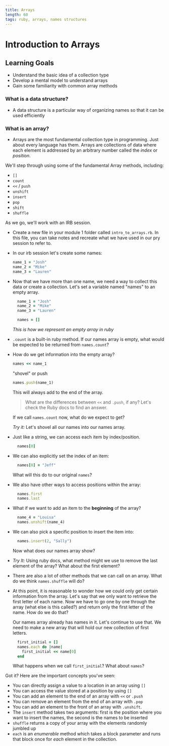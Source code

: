 ```yaml
---
title: Arrays
length: 60
tags: ruby, arrays, names structures
---
```


# Introduction to Arrays

## Learning Goals

*   Understand the basic idea of a collection type
*   Develop a mental model to understand arrays
*   Gain some familiarity with common array methods

### What is a data structure?

-   A data structure is a particular way of organizing names so that it can be used efficiently

### What is an array?

-   Arrays are the most fundamental collection type in programming. Just about every language has them. Arrays are collections of data where each element is addressed by an arbitrary number called the *index* or *position*.

We'll step through using some of the fundamental Array methods, including:

*   `[]`
*   `count`
*   `<<` / `push`
*   `unshift`
*   `insert`
*   `pop`
*   `shift`
*   `shuffle`

As we go, we'll work with an IRB session.

-   Create a new file in your module 1 folder called ```intro_to_arrays.rb```. In this file, you can take notes and recreate what we have used in our pry session to refer to.
-   In our irb session let's create some names:

    ```ruby
    name_1 = "Josh"
    name_2 = "Mike"
    name_3 = "Lauren"
    ```
-   Now that we have more than one name, we need a way to collect this data or create a collection. Let's set a variable named "names" to an empty array.

    ```ruby
      name_1 = "Josh"
      name_2 = "Mike"
      name_3 = "Lauren"

      names = []
    ```

    *This is how we represent an empty array in ruby*

-   `.count` is a built-in ruby method. If our names array is empty, what would be expected to be returned from ```names.count```?

-   How do we get information into the empty array?

    ```ruby
    names << name_1
    ```

      "shovel" or push

    ```ruby
    names.push(name_1)
    ```

    This will always add to the end of the array.

    > What are the differences between `<<` and `.push`, if any? Let's check the Ruby docs to find an answer.

    If we call ```names.count``` now, what do we expect to get?

    *Try it:* Let's shovel all our names into our names array.

-   Just like a string, we can access each item by index/position.

    ```ruby
      names[0]
    ```

-   We can also explicitly set the index of an item:

    ```ruby
      names[0] = "Jeff"
    ```

    What will this do to our original ```names```?

-   We also have other ways to access positions within the array:

    ```ruby
      names.first
      names.last
    ```

-   What if we want to add an item to the **beginning** of the array?

    ```ruby
      name_4 = "Louisa"
      names.unshift(name_4)
    ```

-   We can also pick a specific position to insert the item into:

    ```ruby
      names.insert(2, "Sally")
    ```
    Now what does our names array show?

-   *Try It:* Using ruby docs, what method might we use to remove the last element of the array? What about the first element?

-   There are also a lot of other methods that we can call on an array. What do we think ```names.shuffle``` will do?

-   At this point, it is reasonable to wonder how we could only get certain information from the array. Let's say that we only want to retrieve the first letter of each name. Now we have to go one by one through the array (what else is this called?) and return only the first letter of the name. How do we do that?

    Our names array already has names in it. Let's continue to use that. We need to make a new array that will hold our new collection of first letters.

    ```ruby
      first_initial = []
      names.each do |name|
        first_initial << name[0]
      end
    ```

    What happens when we call ```first_initial```? What about ```names```?

Got it? Here are the important concepts you've seen:

*   You can directly assign a value to a location in an array using `[]`
*   You can access the value stored at a position by using `[]`
*   You can add an element to the end of an array with `<<` or `.push`
*   You can remove an element from the end of an array with `.pop`
*   You can add an element to the front of an array with `.unshift`.
*   The `insert` method takes two arguments: first is the position where you want to insert the names, the second is the names to be inserted
*   `shuffle` returns a copy of your array with the elements randomly jumbled up
*   `each` is an *enumerable* method which takes a block parameter and runs that block once for *each* element in the collection.
